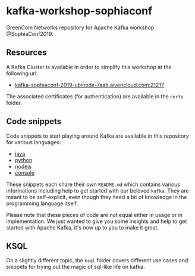 # kafka-workshop-sophiaconf
GreenCom Networks repository for Apache Kafka workshop @SophiaConf2019.

## Resources
A Kafka Cluster is available in order to simplify this workshop at the following url:
- [kafka-sophiaconf-2019-ubinode-7aab.aivencloud.com:21217](kafka://kafka-sophiaconf-2019-ubinode-7aab.aivencloud.com:21217)

The associated certificates (for authentication) are available in the `certs` folder.

## Code snippets
Code snippets to start playing around Kafka are available in this repository for various languages:
- [java](java/README.md)
- [python](python/README.md)
- [nodejs](nodejs/README.md)
- [console](console/README.md)

These snippets each share their own `README.md` which contains various informations including help to get started with our beloved `kafka`.
They are meant to be self-explicit, even though they need a bit of knowledge in the programming language itself.

Please note that these pieces of code are not equal either in usage or in implementation.
We just wanted to give you some insights and help to get started with Apache Kafka, it's now up to you to make it great.

## KSQL
On a slightly different topic, the `ksql` folder covers different use cases and snippets for trying out the magic of sql-like life on kafka.